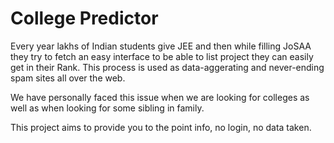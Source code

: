 # College Predictor

Every year lakhs of Indian students give JEE and then while filling JoSAA they try to fetch an easy interface to be able to list project they can easily get in their Rank.
This process is used as data-aggerating and never-ending spam sites all over the web.

We have personally faced this issue when we are looking for colleges as well as when looking for some sibling in family.

This project aims to provide you to the point info, no login, no data taken.
